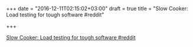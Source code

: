 +++
date = "2016-12-11T02:15:02+03:00"
draft = true
title = "Slow Cooker: Load testing for tough software  #reddit"

+++

<p><a href="https://t.co/EWR92kWZPO">Slow Cooker: Load testing for tough software  #reddit</a></p>
